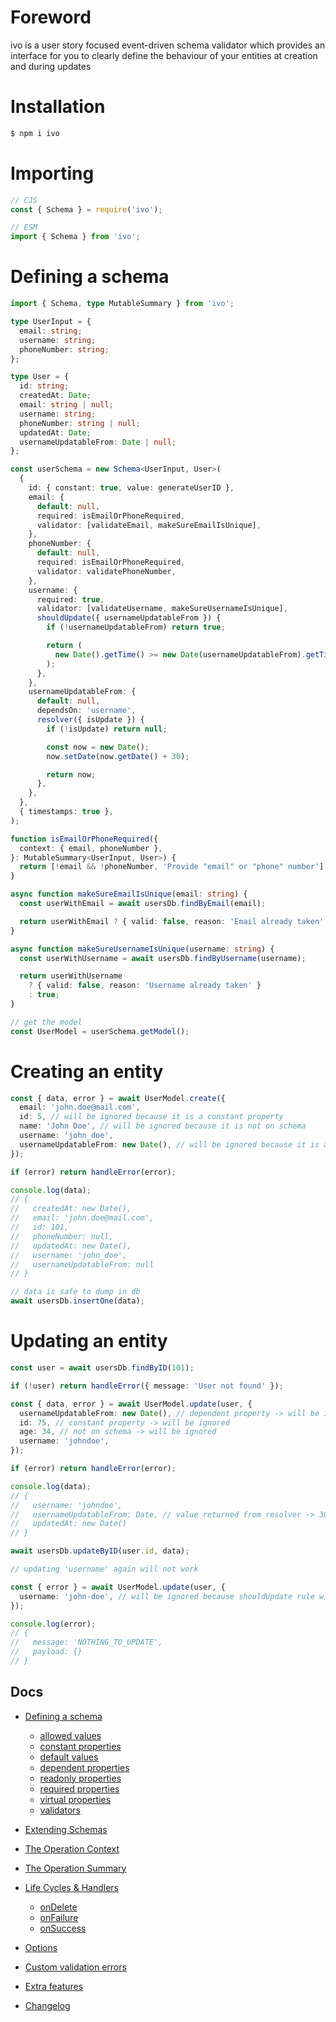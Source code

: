 # Foreword

ivo is a user story focused event-driven schema validator which provides an interface for you to clearly define the behaviour of your entities at creation and during updates

# Installation

```bash
$ npm i ivo
```

# Importing

```js
// CJS
const { Schema } = require('ivo');

// ESM
import { Schema } from 'ivo';
```

# Defining a schema

```ts
import { Schema, type MutableSummary } from 'ivo';

type UserInput = {
  email: string;
  username: string;
  phoneNumber: string;
};

type User = {
  id: string;
  createdAt: Date;
  email: string | null;
  username: string;
  phoneNumber: string | null;
  updatedAt: Date;
  usernameUpdatableFrom: Date | null;
};

const userSchema = new Schema<UserInput, User>(
  {
    id: { constant: true, value: generateUserID },
    email: {
      default: null,
      required: isEmailOrPhoneRequired,
      validator: [validateEmail, makeSureEmailIsUnique],
    },
    phoneNumber: {
      default: null,
      required: isEmailOrPhoneRequired,
      validator: validatePhoneNumber,
    },
    username: {
      required: true,
      validator: [validateUsername, makeSureUsernameIsUnique],
      shouldUpdate({ usernameUpdatableFrom }) {
        if (!usernameUpdatableFrom) return true;

        return (
          new Date().getTime() >= new Date(usernameUpdatableFrom).getTime()
        );
      },
    },
    usernameUpdatableFrom: {
      default: null,
      dependsOn: 'username',
      resolver({ isUpdate }) {
        if (!isUpdate) return null;

        const now = new Date();
        now.setDate(now.getDate() + 30);

        return now;
      },
    },
  },
  { timestamps: true },
);

function isEmailOrPhoneRequired({
  context: { email, phoneNumber },
}: MutableSummary<UserInput, User>) {
  return [!email && !phoneNumber, 'Provide "email" or "phone" number'] as const;
}

async function makeSureEmailIsUnique(email: string) {
  const userWithEmail = await usersDb.findByEmail(email);

  return userWithEmail ? { valid: false, reason: 'Email already taken' } : true;
}

async function makeSureUsernameIsUnique(username: string) {
  const userWithUsername = await usersDb.findByUsername(username);

  return userWithUsername
    ? { valid: false, reason: 'Username already taken' }
    : true;
}

// get the model
const UserModel = userSchema.getModel();
```

# Creating an entity

```ts
const { data, error } = await UserModel.create({
  email: 'john.doe@mail.com',
  id: 5, // will be ignored because it is a constant property
  name: 'John Doe', // will be ignored because it is not on schema
  username: 'john_doe',
  usernameUpdatableFrom: new Date(), // will be ignored because it is a dependent property
});

if (error) return handleError(error);

console.log(data);
// {
//   createdAt: new Date(),
//   email: 'john.doe@mail.com',
//   id: 101,
//   phoneNumber: null,
//   updatedAt: new Date(),
//   username: 'john_doe',
//   usernameUpdatableFrom: null
// }

// data is safe to dump in db
await usersDb.insertOne(data);
```

# Updating an entity

```ts
const user = await usersDb.findByID(101);

if (!user) return handleError({ message: 'User not found' });

const { data, error } = await UserModel.update(user, {
  usernameUpdatableFrom: new Date(), // dependent property -> will be ignored
  id: 75, // constant property -> will be ignored
  age: 34, // not on schema -> will be ignored
  username: 'johndoe',
});

if (error) return handleError(error);

console.log(data);
// {
//   username: 'johndoe',
//   usernameUpdatableFrom: Date, // value returned from resolver -> 30days from now
//   updatedAt: new Date()
// }

await usersDb.updateByID(user.id, data);
```

```ts
// updating 'username' again will not work

const { error } = await UserModel.update(user, {
  username: 'john-doe', // will be ignored because shouldUpdate rule will return false
});

console.log(error);
// {
//   message: 'NOTHING_TO_UPDATE',
//   payload: {}
// }
```

## Docs

- [Defining a schema](./docs/v1.5.0/index.md#defining-a-schema)
  - [allowed values](./docs/v1.5.0/definitions/allowed-values.md#allowed-values)
  - [constant properties](./docs/v1.5.0/definitions/constants.md#constant-properties)
  - [default values](./docs/v1.5.0/definitions/defaults.md#default-values)
  - [dependent properties](./docs/v1.5.0/definitions/dependents.md#dependent-properties)
  - [readonly properties](./docs/v1.5.0/definitions/readonly.md#readonly-properties)
  - [required properties](./docs/v1.5.0/definitions/required.md#required-properties)
  - [virtual properties](./docs/v1.5.0/definitions/virtuals.md#virtual-properties)
  - [validators](./docs/v1.5.0/validators.md#validators)
- [Extending Schemas](./docs/v1.5.0/definitions/extend-schemas.md#extending-schemas)
- [The Operation Context](./docs/v1.5.0/life-cycles.md#the-operation-contextt)
- [The Operation Summary](./docs/v1.5.0/life-cycles.md#the-operation-summary)
- [Life Cycles & Handlers](./docs/v1.5.0/life-cycles.md#life-cycle-listeners)

  - [onDelete](./docs/v1.5.0/life-cycles.md#ondelete)
  - [onFailure](./docs/v1.5.0/life-cycles.md#onfailure)
  - [onSuccess](./docs/v1.5.0/life-cycles.md#onsuccess)

- [Options](./docs/v1.5.0/index.md#options)
- [Custom validation errors](./docs/v1.5.0/index.md#errortool)
- [Extra features](./docs/v1.5.0/life-cycles.md#context-options)

- [Changelog](./docs/CHANGELOG.md#changelog)
